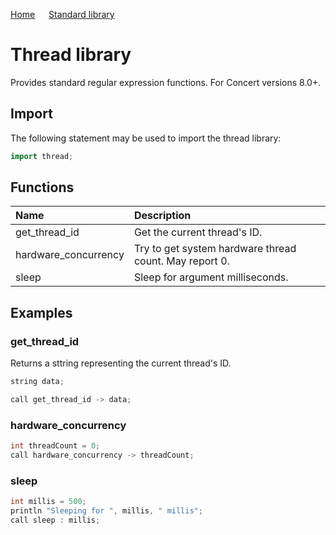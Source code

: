 [Home](https://github.com/puckowski/concert7/blob/master/) <span>&emsp;</span> [Standard library](https://github.com/puckowski/concert7/blob/master/standard_library/standard_library.md)

# Thread library

Provides standard regular expression functions. For Concert versions 8.0+.

## Import

The following statement may be used to import the thread library:

```cpp
import thread;
```

## Functions

| Name                 | Description                                            |
|:---------------------|:-------------------------------------------------------|
| get_thread_id        | Get the current thread's ID.                           |
| hardware_concurrency | Try to get system hardware thread count. May report 0. |
| sleep                | Sleep for argument milliseconds.                       |

## Examples

### get_thread_id

Returns a sttring representing the current thread's ID.

```cpp
string data;

call get_thread_id -> data;
```

### hardware_concurrency

```cpp
int threadCount = 0;
call hardware_concurrency -> threadCount;
```

### sleep

```cpp
int millis = 500;
println "Sleeping for ", millis, " millis";
call sleep : millis;
```
